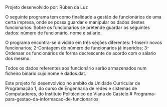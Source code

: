 Projeto desenvolvido por: Rúben da Luz

O seguinte programa tem como finalidade a gestão de funcionários de uma certa impresa, onde se possa guardar e manipular os dados destes funcionarios.
Sobre os funcionarios se pretende guardar os seguintes dados: número de funcionário, nome e sálario.

O programa encontra-se dividido em três seções diferentes:
1-Inserir novos funcionarios;
2-Contagem do número de funcionários já inseridos;
3-Ordenaar os funcionários de forma decrescente de acordo com o sálario dos mesmo.

Todos os dados referentes aos funcionário serão armazenados num ficheiro binario cujo nome é dados.dat.

Este projeto foi desenvolvido no ambito da Unidade Curricular de Programação 1, do curso de Engenharia de redes e sistemas de Computadores, do Instituto Politécnico de Viana do Castelo.# Programa-para-gestao-da-informacao-de-funcionarios
